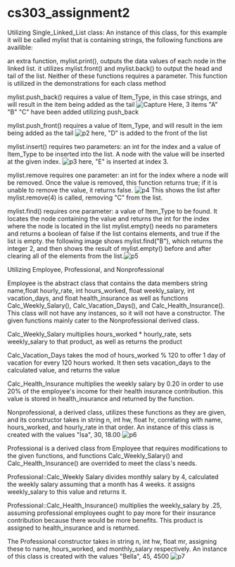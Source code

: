 # cs303_assignment2
Utilizing Single_Linked_List class:
An instance of this class, for this example it will be called mylist that is containing strings, the following functions are availible:

an extra function, mylist.print(), outputs the data values of each node in the linked list. it utilizes mylist.front() and mylist.back() to output the head and tail of the list. Neither of these functions requires a parameter. This function is utilized in the demonstrations for each class method

mylist.push_back() requires a value of Item_Type, in this case strings, and will result in the item being added as the tail ![Capture](https://github.com/IsaOrtiz08/cs303_assignment2/assets/113536391/e4e4b56a-8987-438a-952d-436ad8297700) Here, 3 items "A" "B" "C" have been added utilizing push_back

mylist.push_front() requires a value of Item_Type, and will result in the iem being added as the tail ![p2](https://github.com/IsaOrtiz08/cs303_assignment2/assets/113536391/32b2eea9-1c40-450d-8274-1dc5cbe79416) here, "D" is added to the front of the list

mylist.insert() requires two parameters: an int for the index and a value of Item_Type to be inserted into the list. A node with the value will be inserted at the given index. ![p3](https://github.com/IsaOrtiz08/cs303_assignment2/assets/113536391/3de4fee7-c778-47a4-baee-c93623ed7e3f) here, "E" is inserted at index 3.

mylist.remove requires one parameter: an int for the index where a node will be removed. Once the value is removed, this function returns true; if it is unable to remove the value, it returns false. ![p4](https://github.com/IsaOrtiz08/cs303_assignment2/assets/113536391/6708cd6a-b140-4376-bf04-030eec925694) This shows the list after mylist.remove(4) is called, removing "C" from the list.

mylist.find() requires one parameter: a value of Item_Type to be found. It locates the node containing the value and returns the int for the index where the node is located in the list 
mylist.empty() needs no parameters and returns a boolean of false if the list contains elements, and true if the list is empty.
the following image shows mylist.find("B"), which returns the integer 2, and then shows the result of mylist.empty() before and after clearing all of the elements from the list.![p5](https://github.com/IsaOrtiz08/cs303_assignment2/assets/113536391/bb0d93e5-c225-4795-ac54-fa85f91224ab)


Utilizing Employee, Professional, and Nonprofessional

Employee is the abstract class that contains the data members string name,float hourly_rate, int hours_worked, float weekly_salary, int vacation_days, and float health_insurance as well as functions Calc_Weekly_Salary(), Calc_Vacation_Days(), and Calc_Health_Insurance(). This class will not have any instances, so it will not have a constructor. The given functions mainly cater to the Nonprofessional derived class.

Calc_Weekly_Salary multiplies hours_worked * hourly_rate, sets weekly_salary to that product, as well as returns the product

Calc_Vacation_Days takes the mod of hours_worked % 120 to offer 1 day of vacation for every 120 hours worked. It then sets vacation_days to the calculated value, and returns the value

Calc_Health_Insurance multiplies the weekly salary by 0.20 in order to use 20% of the employee's income for their health insurance contribution. this value is stored in health_insurance and returned by the function.

Nonprofessional, a derived class, utilizes these functions as they are given, and its constructor takes in string n, int hw, float hr, correlating with name, hours_worked, and hourly_rate in that order. An instance of this class is created with the values "Isa", 30, 18.00 ![p6](https://github.com/IsaOrtiz08/cs303_assignment2/assets/113536391/baa39441-3510-44f4-894b-d07a2eb53f68)

Professional is a derived class from Employee that requires modifications to the given functions, and functions Calc_Weekly_Salary() and Calc_Health_Insurance() are overrided to meet the class's needs. 

Professional::Calc_Weekly Salary divides monthly salary by 4, calculated the weekly salary assuming that a month has 4 weeks. it assigns weekly_salary to this value and returns it.

Professional::Calc_Health_Insurance() multiplies the weekly_salary by .25, assuming professional employees ought to pay more for their insurance contribution because there would be more benefits. This product is assigned to health_insurance and is returned. 

The Professional constructor takes in string n, int hw, float mr, assigning these to name, hours_worked, and monthly_salary respectively. An instance of this class is created with the values "Bella", 45, 4500 ![p7](https://github.com/IsaOrtiz08/cs303_assignment2/assets/113536391/6e078855-544f-4009-b728-14c0f4c0013e)
